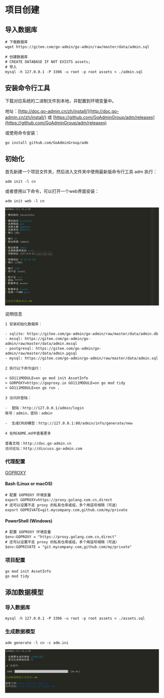 # 项目创建
## 导入数据库

```shell
# 下载数据库
wget https://gitee.com/go-admin/go-admin/raw/master/data/admin.sql

# 创建数据库
# CREATE DATABASE IF NOT EXISTS assets;
# 导入
mysql -h 127.0.0.1 -P 3306 -u root -p root assets < ./admin.sql
```

## 安装命令行工具

下载对应系统的二进制文件到本地，并配置到环境变量中。

地址：[http://doc.go-admin.cn/zh/install/](http://doc.go-admin.cn/zh/install/) 或 [https://github.com/GoAdminGroup/adm/releases](https://github.com/GoAdminGroup/adm/releases)

或使用命令安装：

```shell
go install github.com/GoAdminGroup/adm
```

## 初始化

首先新建一个项目文件夹，然后进入文件夹中使用最新版命令行工具 adm 执行：

```shell
adm init -l cn
```

或者使用以下命令，可以打开一个web界面安装：

```shell
adm init web -l cn
```

![](./images/初始化.png)

说明信息

```
1 安装初始化数据库：

- sqlite: https://gitee.com/go-admin/go-admin/raw/master/data/admin.db
- mssql: https://gitee.com/go-admin/go-admin/raw/master/data/admin.mssql
- postgresql: https://gitee.com/go-admin/go-admin/raw/master/data/admin.pgsql
- mysql: https://gitee.com/go-admin/go-admin/raw/master/data/admin.sql

2 执行以下命令运行：

> GO111MODULE=on go mod init AssetInfo
> GORPOXY=https://goproxy.io GO111MODULE=on go mod tidy
> GO111MODULE=on go run .

3 访问并登陆：

-  登陆：http://127.0.0.1/admin/login
账号：admin，密码：admin

-  生成CRUD模型：http://127.0.0.1:80/admin/info/generate/new

4 在README.md中查看更多

查看文档：http://doc.go-admin.cn
访问论坛：http://discuss.go-admin.com
```

### 代理配置

[GOPROXY](https://goproxy.io/zh/)

#### Bash (Linux or macOS)

```shell
# 配置 GOPROXY 环境变量
export GOPROXY=https://proxy.golang.com.cn,direct
# 还可以设置不走 proxy 的私有仓库或组，多个用逗号相隔（可选）
export GOPRIVATE=git.mycompany.com,github.com/my/private
```

#### PowerShell (Windows)

```shell
# 配置 GOPROXY 环境变量
$env:GOPROXY = "https://proxy.golang.com.cn,direct"
# 还可以设置不走 proxy 的私有仓库或组，多个用逗号相隔（可选）
$env:GOPRIVATE = "git.mycompany.com,github.com/my/private"
```

### 项目配置

```shell
go mod init AssetInfo
go mod tidy
```

## 添加数据模型

### 导入数据库

```shell
mysql -h 127.0.0.1 -P 3306 -u root -p root assets < ./assets.sql
```

### 生成数据模型

```shell
adm generate -l cn -c adm.ini
```

![](./images/生成数据模型.png)
